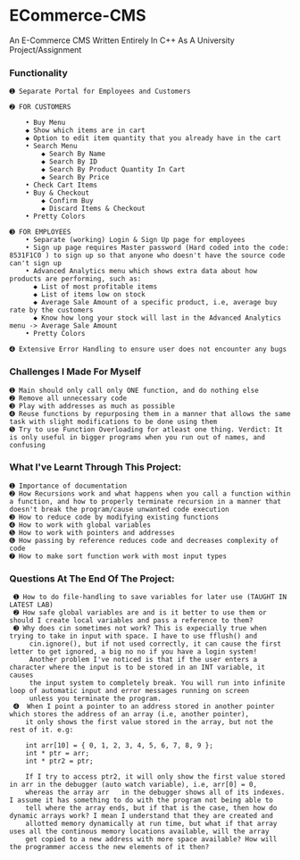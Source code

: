 # ECommerce-CMS #
An E-Commerce CMS Written Entirely In C++ As A University Project/Assignment

### Functionality ### 
```
➊ Separate Portal for Employees and Customers

➋ FOR CUSTOMERS

	• Buy Menu
    ◆ Show which items are in cart
    ◆ Option to edit item quantity that you already have in the cart
	• Search Menu
		◆ Search By Name
		◆ Search By ID
		◆ Search By Product Quantity In Cart
		◆ Search By Price
	• Check Cart Items
	• Buy & Checkout
		◆ Confirm Buy
		◆ Discard Items & Checkout
	• Pretty Colors
 
➌ FOR EMPLOYEES
	• Separate (working) Login & Sign Up page for employees
	• Sign up page requires Master password (Hard coded into the code: 8531F1C0 ) to sign up so that anyone who doesn't have the source code can't sign up
	• Advanced Analytics menu which shows extra data about how products are performing, such as:
	  ◆ List of most profitable items
	  ◆ List of items low on stock
	  ◆ Average Sale Amount of a specific product, i.e, average buy rate by the customers 
	  ◆ Know how long your stock will last in the Advanced Analytics menu -> Average Sale Amount
	• Pretty Colors

➍ Extensive Error Handling to ensure user does not encounter any bugs
```
### Challenges I Made For Myself ###
	➊ Main should only call only ONE function, and do nothing else
	➋ Remove all unnecessary code 
	➌ Play with addresses as much as possible
	➍ Reuse functions by repurposing them in a manner that allows the same task with slight modifications to be done using them
	➎ Try to use Function Overloading for atleast one thing. Verdict: It is only useful in bigger programs when you run out of names, and confusing 

### What I've Learnt Through This Project: ###
	➊ Importance of documentation
	➋ How Recursions work and what happens when you call a function within a function, and how to properly terminate recursion in a manner that doesn't break the program/cause unwanted code execution
	➌ How to reduce code by modifying existing functions
	➍ How to work with global variables
	➎ How to work with pointers and addresses
	➏ How passing by reference reduces code and decreases complexity of code
	➐ How to make sort function work with most input types

### Questions At The End Of The Project: ###
	 ➊ How to do file-handling to save variables for later use (TAUGHT IN LATEST LAB)
	 ➋ How safe global variables are and is it better to use them or should I create local variables and pass a reference to them?
	 ➌ Why does cin sometimes not work? This is expecially true when trying to take in input with space. I have to use fflush() and
		 cin.ignore(), but if not used correctly, it can cause the first letter to get ignored, a big no no if you have a login system!
		 Another problem I've noticed is that if the user enters a character where the input is to be stored in an INT variable, it causes
		 the input system to completely break. You will run into infinite loop of automatic input and error messages running on screen
		 unless you terminate the program.
	 ➍  When I point a pointer to an address stored in another pointer which stores the address of an array (i.e, another pointer), 
		it only shows the first value stored in the array, but not the rest of it. e.g:

		int arr[10] = { 0, 1, 2, 3, 4, 5, 6, 7, 8, 9 };
		int * ptr = arr;
		int * ptr2 = ptr;

		If I try to access ptr2, it will only show the first value stored in arr in the debugger (auto watch variable), i.e, arr[0] = 0,
		whereas the array arr	in the debugger shows all of its indexes.	I assume it has something to do with the program not being able to
		tell where the array ends, but if that is the case, then how do dynamic arrays work? I mean I understand that they are created and
		allotted memory dynamically at run time, but what if that array uses all the continous memory locations available, will the array
		get copied to a new address with more space available? How will the programmer access the new elements of it then?

